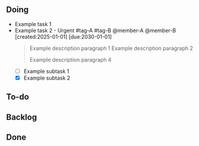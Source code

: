 ## **Doing**

- Example task 1
- Example task 2 - Urgent #tag-A #tag-B @member-A @member-B
  [created:2025-01-01] [due:2030-01-01]
  > Example description paragraph 1
  > Example description paragraph 2
  >
  > Example description paragraph 4
  - [ ] Example subtask 1  
  - [x] Example subtask 2

## **To-do**



## **Backlog**



## **Done**

